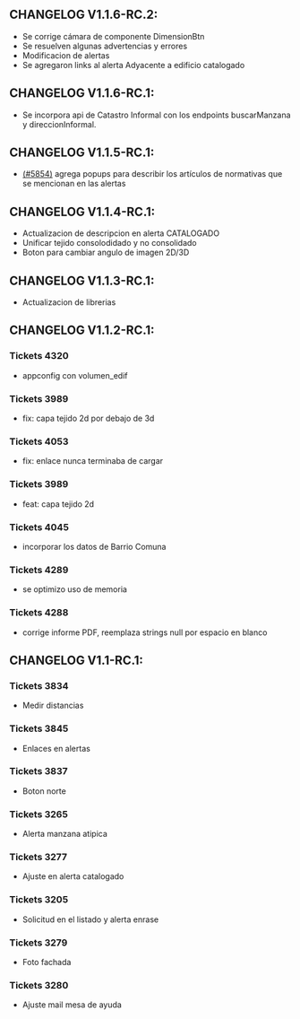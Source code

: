 ## CHANGELOG V1.1.6-RC.2:
- Se corrige cámara de componente DimensionBtn 
- Se resuelven algunas advertencias y errores
- Modificacion de alertas
- Se agregaron links al alerta Adyacente a edificio catalogado

## CHANGELOG V1.1.6-RC.1:
- Se incorpora api de Catastro Informal con los endpoints buscarManzana y direccionInformal.

## CHANGELOG V1.1.5-RC.1:

- [(#5854)](https://sscite-redmine.buenosaires.gob.ar/issues/5854) agrega popups para describir los artículos de normativas que se mencionan en las alertas

## CHANGELOG V1.1.4-RC.1:
- Actualizacion de descripcion en alerta CATALOGADO
- Unificar tejido consolodidado y no consolidado
- Boton para cambiar angulo de imagen 2D/3D

## CHANGELOG V1.1.3-RC.1:
- Actualizacion de librerias


## CHANGELOG V1.1.2-RC.1:

### Tickets 4320
- appconfig con volumen_edif

### Tickets 3989 
- fix: capa tejido 2d por debajo de 3d

### Tickets 4053
- fix: enlace nunca terminaba de cargar

### Tickets 3989
- feat: capa tejido 2d

### Tickets 4045
- incorporar los datos de Barrio Comuna

### Tickets 4289
- se optimizo uso de memoria

### Tickets 4288
- corrige informe PDF, reemplaza strings null por espacio en blanco



## CHANGELOG V1.1-RC.1:

### Tickets 3834
- Medir distancias

### Tickets 3845
- Enlaces en alertas

### Tickets 3837
- Boton norte

### Tickets 3265
- Alerta manzana atipica

### Tickets 3277
- Ajuste en alerta catalogado

### Tickets 3205
- Solicitud en el listado y alerta enrase

### Tickets 3279
- Foto fachada

### Tickets 3280
- Ajuste mail mesa de ayuda
